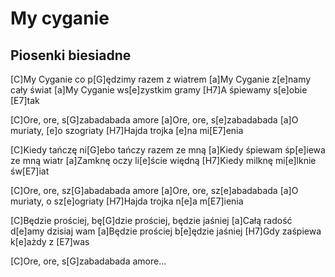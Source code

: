 # My cyganie
## Piosenki biesiadne


[C]My Cyganie co p[G]ędzimy razem z wiatrem
[a]My Cyganie z[e]namy cały świat
[a]My Cyganie ws[e]zystkim gramy
[H7]A śpiewamy s[e]obie [E7]tak

[C]Ore, ore, s[G]zabadabada amore
[a]Ore, ore, s[e]zabadabada
[a]O muriaty, [e]o szogriaty
[H7]Hajda trojka [e]na mi[E7]enia

[C]Kiedy tańczę ni[G]ebo tańczy razem ze mną
[a]Kiedy śpiewam śp[e]iewa ze mną wiatr
[a]Zamknę oczy li[e]ście więdną
[H7]Kiedy milknę mi[e]lknie św[E7]iat

[C]Ore, ore, sz[G]abadabada amore
[a]Ore, ore, sz[e]abadabada
[a]O muriaty, o sz[e]ogriaty
[H7]Hajda trojka n[e]a m[E7]ienia

[C]Będzie prościej, bę[G]dzie prościej, będzie jaśniej
[a]Całą radość d[e]amy dzisiaj wam
[a]Będzie prościej b[e]ędzie jaśniej
[H7]Gdy zaśpiewa k[e]ażdy z [E7]was

[C]Ore, ore, s[G]zabadabada amore…

